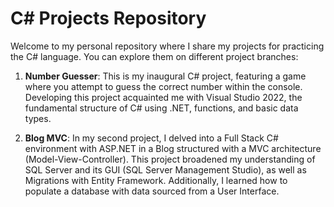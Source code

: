 # C# Projects Repository

Welcome to my personal repository where I share my projects for practicing the C# language. You can explore them on different project branches:

1. **Number Guesser**: This is my inaugural C# project, featuring a game where you attempt to guess the correct number within the console. Developing this project acquainted me with Visual Studio 2022, the fundamental structure of C# using .NET, functions, and basic data types.

2. **Blog MVC**: In my second project, I delved into a Full Stack C# environment with ASP.NET in a Blog structured with a MVC architecture (Model-View-Controller). This project broadened my understanding of SQL Server and its GUI (SQL Server Management Studio), as well as Migrations with Entity Framework. Additionally, I learned how to populate a database with data sourced from a User Interface.

